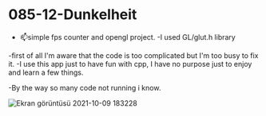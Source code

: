 # 085-12-Dunkelheit

- 📫simple fps counter and opengl project.
-I used GL/glut.h library

-first of all I'm aware that the code is too complicated but I'm too busy to fix it. 
-I use this app just to have fun with cpp, I have no purpose just to enjoy and learn a few things.



-By the way so many code not running i know.




![Ekran görüntüsü 2021-10-09 183228](https://user-images.githubusercontent.com/66999194/136664885-7b89c6d7-ed8c-4cbf-b937-6fc8c70cc5b0.png)
